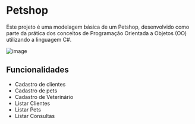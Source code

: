 # Petshop 

Este projeto é uma modelagem básica de um Petshop, desenvolvido como parte da prática dos conceitos de Programação Orientada a Objetos (OO) utilizando a linguagem C#.

![image](https://github.com/emiliamblima/petshop/assets/80203312/fb935800-bab2-40ef-8a04-08d3cf45135e)


## Funcionalidades

- Cadastro de clientes
- Cadastro de pets
- Cadastro de Veterinário
- Listar Clientes
- Listar Pets
- Listar Consultas
